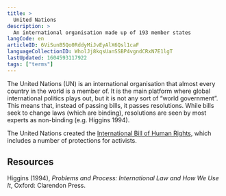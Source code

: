 ```yaml
---
title: >
  United Nations
description: >
  An international organisation made up of 193 member states
langCode: en
articleID: 6ViSunB5Qo0RddyMiJvEyAlX6Qsl1caF
languageCollectionID: WholJj8kqsUanSSBP4vgndCRxN7E1lgT
lastUpdated: 1604593117922
tags: ["terms"]
---
```


The United Nations (UN) is an international organisation that almost every country in the world is a member of. It is the main platform where global international politics plays out, but it is not any sort of “world government”. This means that, instead of passing bills, it passes resolutions. While bills seek to change laws (which are binding), resolutions are seen by most experts as non-binding (e.g. Higgins 1994).

The United Nations created the [International Bill of Human Rights](/rights/international-bill-of-human-rights), which includes a number of protections for activists.

## Resources

Higgins (1994), _Problems and Process: International Law and How We Use It_, Oxford: Clarendon Press.